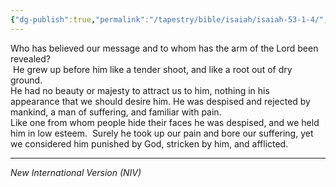 ```yaml
---
{"dg-publish":true,"permalink":"/tapestry/bible/isaiah/isaiah-53-1-4/","title":"Isaiah 53:1–4","tags":["bible-verse","bible-verse"],"dgHomeLink":true,"dgShowLocalGraph":true,"dgEnableSearch":true}
---
```


Who has believed our message and to whom has the arm of the Lord been revealed?  
 He grew up before him like a tender shoot, and like a root out of dry ground.  
He had no beauty or majesty to attract us to him, nothing in his appearance that we should desire him. He was despised and rejected by mankind, a man of suffering, and familiar with pain.  
Like one from whom people hide their faces he was despised, and we held him in low esteem.
 Surely he took up our pain and bore our suffering, yet we considered him punished by God, stricken by him, and afflicted.

---
*New International Version (NIV)*